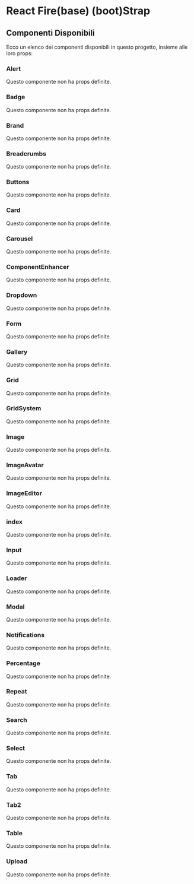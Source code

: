 # React Fire(base) (boot)Strap








## Componenti Disponibili

Ecco un elenco dei componenti disponibili in questo progetto, insieme alle loro props:

### Alert

Questo componente non ha props definite.

### Badge

Questo componente non ha props definite.

### Brand

Questo componente non ha props definite.

### Breadcrumbs

Questo componente non ha props definite.

### Buttons

Questo componente non ha props definite.

### Card

Questo componente non ha props definite.

### Carousel

Questo componente non ha props definite.

### ComponentEnhancer

Questo componente non ha props definite.

### Dropdown

Questo componente non ha props definite.

### Form

Questo componente non ha props definite.

### Gallery

Questo componente non ha props definite.

### Grid

Questo componente non ha props definite.

### GridSystem

Questo componente non ha props definite.

### Image

Questo componente non ha props definite.

### ImageAvatar

Questo componente non ha props definite.

### ImageEditor

Questo componente non ha props definite.

### index

Questo componente non ha props definite.

### Input

Questo componente non ha props definite.

### Loader

Questo componente non ha props definite.

### Modal

Questo componente non ha props definite.

### Notifications

Questo componente non ha props definite.

### Percentage

Questo componente non ha props definite.

### Repeat

Questo componente non ha props definite.

### Search

Questo componente non ha props definite.

### Select

Questo componente non ha props definite.

### Tab

Questo componente non ha props definite.

### Tab2

Questo componente non ha props definite.

### Table

Questo componente non ha props definite.

### Upload

Questo componente non ha props definite.

